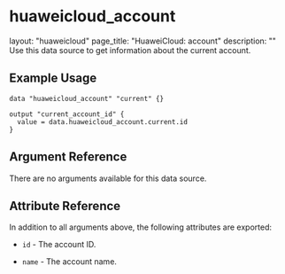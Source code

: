 # huaweicloud_account

layout: "huaweicloud"
page_title: "HuaweiCloud: account"
description: ""
Use this data source to get information about the current account.

## Example Usage

```hcl
data "huaweicloud_account" "current" {}

output "current_account_id" {
  value = data.huaweicloud_account.current.id
}
```

## Argument Reference

There are no arguments available for this data source.

## Attribute Reference

In addition to all arguments above, the following attributes are exported:

* `id` - The account ID.

* `name` - The account name.
